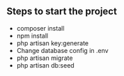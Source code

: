 ## Steps to start the project

- composer install
- npm install
- php artisan key:generate
- Change database config in .env
- php artisan migrate
- php artisan db:seed